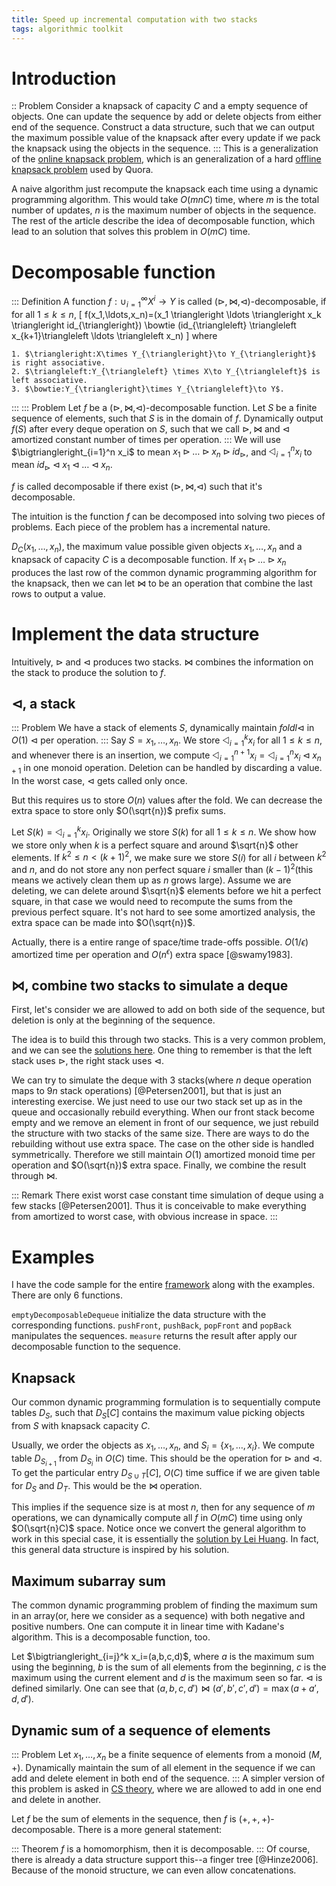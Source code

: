 ```yaml
---
title: Speed up incremental computation with two stacks
tags: algorithmic toolkit
---
```


# Introduction

:: Problem
  Consider a knapsack of capacity $C$ and a empty sequence of objects. One can update the sequence by add or delete objects from either end of the sequence. Construct a data structure, such that we can output the maximum possible value of the knapsack after every update if we pack the knapsack using the objects in the sequence.
:::
This is a generalization of the [online knapsack problem](http://codeforces.com/blog/entry/14366), which is an generalization of a hard [offline knapsack problem](https://www.hackerrank.com/contests/cs-quora/challenges/quora-feed-optimizer) used by Quora. 

A naive algorithm just recompute the knapsack each time using a dynamic programming algorithm. 
This would take $O(mnC)$ time, where $m$ is the total number of updates, $n$ is the maximum number of objects in the sequence. 
The rest of the article describe the idea of decomposable function, which lead to an solution that solves this problem in $O(mC)$ time.

# Decomposable function

::: Definition
  A function $f:\cup_{i=1}^\infty X^i \to Y$ is called $(\triangleright,\bowtie,\triangleleft)$-decomposable, if for all $1 \leq k \leq n$,
  \[
  f(x_1,\ldots,x_n)=(x_1 \triangleright \ldots \triangleright x_k \triangleright id_{\triangleright}) \bowtie (id_{\triangleleft} \triangleleft x_{k+1}\triangleleft \ldots \triangleleft x_n)
  \]
  where 

    1. $\triangleright:X\times Y_{\triangleright}\to Y_{\triangleright}$ is right associative.
    2. $\triangleleft:Y_{\triangleleft} \times X\to Y_{\triangleleft}$ is left associative. 
    3. $\bowtie:Y_{\triangleright}\times Y_{\triangleleft}\to Y$.
:::
::: Problem
  Let $f$ be a $(\triangleright,\bowtie,\triangleleft)$-decomposable function. Let $S$ be a finite sequence of elements, such that $S$ is in the domain of $f$. Dynamically output $f(S)$ after every deque operation on $S$, such that we call $\triangleright,\bowtie$ and $\triangleleft$ amortized constant number of times per operation. 
:::
We will use $\bigtriangleright_{i=1}^n x_i$ to mean $x_1 \triangleright \ldots \triangleright x_n \triangleright id_{\triangleright}$, and $\bigtriangleleft_{i=1}^n x_i$ to mean $id_{\triangleright} \triangleleft x_1 \triangleleft \ldots \triangleleft x_n$. 

$f$ is called decomposable if there exist $(\triangleright,\bowtie,\triangleleft)$ such that it's decomposable.

The intuition is the function $f$ can be decomposed into solving two pieces of problems. Each piece of the problem has a incremental nature. 

$D_C(x_1,\ldots,x_n)$, the maximum value possible given objects $x_1,\ldots,x_n$ and a knapsack of capacity $C$ is a decomposable function. If $x_1\triangleright \ldots \triangleright x_n$ produces the last row of the common dynamic programming algorithm for the knapsack, then we can let $\bowtie$ to be an operation that combine the last rows to output a value.

# Implement the data structure

Intuitively, $\triangleright$ and $\triangleleft$ produces two stacks. $\bowtie$ combines the information on the stack to produce the solution to $f$.

## $\triangleleft$, a stack

::: Problem
  We have a stack of elements $S$, dynamically maintain $foldl \triangleleft$ in $O(1)$ $\triangleleft$ per operation.
:::
Say $S=x_1,\ldots,x_n$. We store $\bigtriangleleft_{i=1}^k x_i$ for all $1\leq k\leq n$, and whenever there is an insertion, we compute $\bigtriangleleft_{i=1}^{n+1} x_i = \bigtriangleleft_{i=1}^n x_i \triangleleft x_{n+1}$ in one monoid operation. Deletion can be handled by discarding a value. In the worst case, $\triangleleft$ gets called only once.

But this requires us to store $O(n)$ values after the fold. We can decrease the extra space to store only $O(\sqrt{n})$ prefix sums.

Let $S(k) = \bigtriangleleft_{i=1}^k x_i$. Originally we store $S(k)$ for all $1 \leq k\leq n$. We show how we store only when $k$ is a perfect square and around $\sqrt{n}$ other elements. If $k^2\leq n<(k+1)^2$, we make sure we store $S(i)$ for all $i$ between $k^2$ and $n$, and do not store any non perfect square $i$ smaller than $(k-1)^2$(this means we actively clean them up as $n$ grows large). Assume we are deleting, we can delete around $\sqrt{n}$ elements before we hit a perfect square, in that case we would need to recompute the sums from the previous perfect square. It's not hard to see some amortized analysis, the extra space can be made into $O(\sqrt{n})$.

Actually, there is a entire range of space/time trade-offs possible. $O(1/\epsilon)$ amortized time per operation and $O(n^{\epsilon})$ extra space [@swamy1983].

## $\bowtie$, combine two stacks to simulate a deque

First, let's consider we are allowed to add on both side of the sequence, but deletion is only at the beginning of the sequence. 

The idea is to build this through two stacks. This is a very common problem, and we can see the [solutions here](http://www.cs.cmu.edu/afs/cs/academic/class/15750-s01/www/notes/lect0123). One thing to remember is that the left stack uses $\triangleright$, the right stack uses $\triangleleft$.

We can try to simulate the deque with 3 stacks(where $n$ deque operation maps to $9n$ stack operations) [@Petersen2001], but that is just an interesting exercise. We just need to use our two stack set up as in the queue and occasionally rebuild everything. When our front stack become empty and we remove an element in front of our sequence, we just rebuild the structure with two stacks of the same size. There are ways to do the rebuilding without use extra space. The case on the other side is handled symmetrically. Therefore we still maintain $O(1)$ amortized monoid time per operation and $O(\sqrt{n})$ extra space. Finally, we combine the result through $\bowtie$.

::: Remark
  There exist worst case constant time simulation of deque using a few stacks [@Petersen2001]. Thus it is conceivable to make everything from amortized to worst case, with obvious increase in space.
:::
# Examples

I have the code sample for the entire [framework](https://gist.github.com/chaoxu/8c63f1c7e464f26053e6) along with the examples. There are only $6$ functions.

`emptyDecomposableDequeue` initialize the data structure with the corresponding functions. `pushFront`, `pushBack`, `popFront` and `popBack` manipulates the sequences. `measure` returns the result after apply our decomposable function to the sequence.


## Knapsack

Our common dynamic programming formulation is to sequentially compute tables $D_S$, such that $D_S[C]$ contains the maximum value picking objects from $S$ with knapsack capacity $C$.

Usually, we order the objects as $x_1,\ldots,x_n$, and $S_i=\{x_1,\ldots,x_i\}$. We compute table $D_{S_{i+1}}$ from $D_{S_i}$ in $O(C)$ time. This should be the operation for $\triangleright$ and $\triangleleft$. To get the particular entry $D_{S\cup T}[C]$, $O(C)$ time suffice if we are given table for $D_S$ and $D_T$. This would be the $\bowtie$ operation.  

This implies if the sequence size is at most $n$, then for any sequence of $m$ operations, we can dynamically compute all $f$ in $O(mC)$ time using only $O(\sqrt{n}C)$ space. Notice once we convert the general algorithm to work in this special case, it is essentially the [solution by Lei Huang](http://codeforces.com/blog/entry/14366#comment-193779). In fact, this general data structure is inspired by his solution. 

## Maximum subarray sum

The common dynamic programming problem of finding the maximum sum in an array(or, here we consider as a sequence) with both negative and positive numbers. One can compute it in linear time with Kadane's algorithm. This is a decomposable function, too. 

Let $\bigtriangleright_{i=j}^k x_i=(a,b,c,d)$, where $a$ is the maximum sum using the beginning, $b$ is the sum of all elements from the beginning, $c$ is the maximum using the current element and $d$ is the maximum seen so far. $\triangleleft$ is defined similarly. One can see that $(a,b,c,d')\bowtie (a',b',c',d') = \max(a+a',d,d')$. 

## Dynamic sum of a sequence of elements

::: Problem
  Let $x_1,\ldots,x_n$ be a finite sequence of elements from a monoid $(M,+)$. Dynamically maintain the sum of all element in the sequence if we can add and delete element in both end of the sequence.
:::
A simpler version of this problem is asked in [CS theory](http://cstheory.stackexchange.com/questions/18655/maintaining-the-product-of-a-queue-of-semigroup-elements/), where we are allowed to add in one end and delete in another.

Let $f$ be the sum of elements in the sequence, then $f$ is $(+,+,+)$-decomposable. There is a more general statement: 

::: Theorem
  $f$ is a homomorphism, then it is decomposable.
:::
Of course, there is already a data structure support this--a finger tree [@Hinze2006]. Because of the monoid structure, we can even allow concatenations. 

